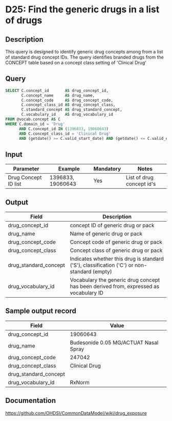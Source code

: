 <!---
Group:drug
Name:D25 Find the generic drugs in a list of drugs
Author:Patrick Ryan
CDM Version: 5.3
-->

# D25: Find the generic drugs in a list of drugs

## Description
This query is designed to identify generic drug concepts among from a list of standard drug concept IDs. The query identifies branded drugs from the CONCEPT table based on a concept class setting of 'Clinical Drug'

## Query
```sql
SELECT C.concept_id       AS drug_concept_id,
       C.concept_name     AS drug_name,
       C.concept_code     AS drug_concept_code,
       C.concept_class_id AS drug_concept_class,
       C.standard_concept AS drug_standard_concept,
       C.vocabulary_id    AS drug_vocabulary_id
FROM @vocab.concept AS C
WHERE C.domain_id = 'Drug'
      AND C.concept_id IN (1396833, 19060643)
      AND C.concept_class_id = 'Clinical Drug'
      AND (getdate() >= C.valid_start_date) AND (getdate() <= C.valid_end_date)
```

## Input

|  Parameter |  Example |  Mandatory |  Notes |
| --- | --- | --- | --- |
|  Drug Concept ID list |  1396833, 19060643 |  Yes | List of drug concept id's |

## Output

|  Field |  Description |
| --- | --- |
|  drug_concept_id |  concept ID of generic drug or pack |
|  drug_name |  Name of generic drug or pack |
|  drug_concept_code |  Concept code of generic drug or pack |
|  drug_concept_class |  Concept class of generic drug or pack |
|  drug_standard_concept |  Indicates whether this drug is standard ('S'), classification ('C') or non-standard (empty) |
|  drug_vocabulary_id |  Vocabulary the generic drug concept has been derived from, expressed as vocabulary ID |

## Sample output record

|  Field |  Value |
| --- | --- |
|  drug_concept_id |  19060643 |
|  drug_name |  Budesonide 0.05 MG/ACTUAT Nasal Spray |
|  drug_concept_code |  247042 |
|  drug_concept_class |  Clinical Drug |
|  drug_standard_concept |  |
|  drug_vocabulary_id | RxNorm |


## Documentation
https://github.com/OHDSI/CommonDataModel/wiki/drug_exposure
